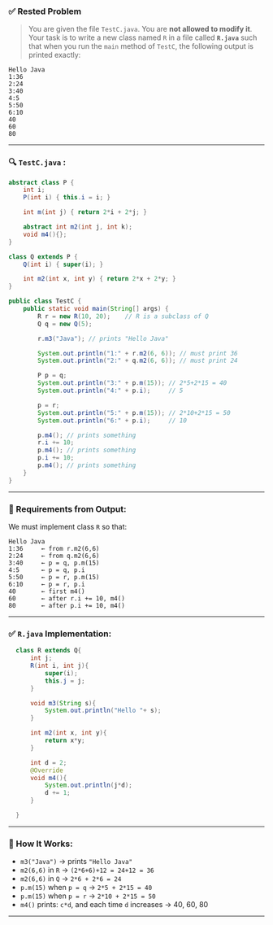 ### ✅ **Rested Problem**

> You are given the file `TestC.java`. You are **not allowed to modify it**.  
> Your task is to write a new class named `R` in a file called **`R.java`** such that when you run the `main` method of `TestC`, the following output is printed exactly:

```
Hello Java
1:36
2:24
3:40
4:5
5:50
6:10
40
60
80
```

---

### 🔍 `TestC.java` :

```java
abstract class P {
    int i;
    P(int i) { this.i = i; }

    int m(int j) { return 2*i + 2*j; }

    abstract int m2(int j, int k);
    void m4(){};
}

class Q extends P {
    Q(int i) { super(i); }

    int m2(int x, int y) { return 2*x + 2*y; }
}

public class TestC {
    public static void main(String[] args) {
        R r = new R(10, 20);    // R is a subclass of Q
        Q q = new Q(5);

        r.m3("Java"); // prints "Hello Java"

        System.out.println("1:" + r.m2(6, 6)); // must print 36
        System.out.println("2:" + q.m2(6, 6)); // must print 24

        P p = q;
        System.out.println("3:" + p.m(15)); // 2*5+2*15 = 40
        System.out.println("4:" + p.i);     // 5

        p = r;
        System.out.println("5:" + p.m(15)); // 2*10+2*15 = 50
        System.out.println("6:" + p.i);     // 10

        p.m4(); // prints something
        r.i += 10;
        p.m4(); // prints something
        p.i += 10;
        p.m4(); // prints something
    }
}
```

---

### 🎯 Requirements from Output:

We must implement class `R` so that:

```text
Hello Java
1:36     ← from r.m2(6,6)
2:24     ← from q.m2(6,6)
3:40     ← p = q, p.m(15)
4:5      ← p = q, p.i
5:50     ← p = r, p.m(15)
6:10     ← p = r, p.i
40       ← first m4()
60       ← after r.i += 10, m4()
80       ← after p.i += 10, m4()
```

---

### ✅ `R.java` Implementation:

```java
  class R extends Q{
      int j;
      R(int i, int j){
          super(i);
          this.j = j;
      }

      void m3(String s){
          System.out.println("Hello "+ s);
      }

      int m2(int x, int y){
          return x*y;
      }

      int d = 2;
      @Override
      void m4(){
          System.out.println(j*d);
          d += 1;
      }

  }
```

---

### 🧪 How It Works:
- `m3("Java")` → prints `"Hello Java"`
- `m2(6,6)` in `R` → `(2*6+6)+12 = 24+12 = 36`
- `m2(6,6)` in `Q` → `2*6 + 2*6 = 24`
- `p.m(15)` when `p = q` → `2*5 + 2*15 = 40`
- `p.m(15)` when `p = r` → `2*10 + 2*15 = 50`
- `m4()` prints: `c*d`, and each time `d` increases → 40, 60, 80

---
